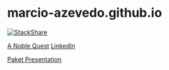 marcio-azevedo.github.io
========================

[![StackShare](http://img.shields.io/badge/tech-stack-0690fa.svg?style=flat)](http://stackshare.io/marcio-azevedo/my-stack)

[A Noble Quest](https://anoblequest.wordpress.com/)
[LinkedIn](https://www.linkedin.com/in/marcioazevedo/)

[Paket Presentation](https://marcio-azevedo.github.io/paket-presentation/default/)
